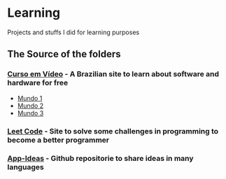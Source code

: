 # Learning
Projects and stuffs I did for learning purposes

## The Source of the folders

### [Curso em Vídeo](https://www.cursoemvideo.com/cursos/) - A Brazilian site to learn about software and hardware for free
* [Mundo 1](https://www.cursoemvideo.com/curso/python-3-mundo-1/)
* [Mundo 2](https://www.cursoemvideo.com/curso/python-3-mundo-2/)
* [Mundo 3](https://www.cursoemvideo.com/curso/python-3-mundo-3/)

### [Leet Code](https://leetcode.com/) - Site to solve some challenges in programming to become a better programmer

### [App-Ideas](https://github.com/florinpop17/app-ideas) - Github repositorie to share ideas in many languages
